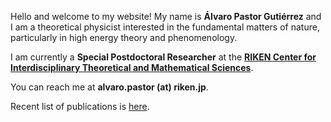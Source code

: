 
Hello and welcome to my website! My name is **Álvaro Pastor Gutiérrez** and I am a theoretical physicist interested in the fundamental matters of nature, particularly in high energy theory and phenomenology. 

I am currently a **Special Postdoctoral Researcher** at the <a href="https://ithems.riken.jp/en" target="_blank" rel="noopener">**RIKEN Center for Interdisciplinary Theoretical and Mathematical Sciences**</a>.

You can reach me at **alvaro.pastor (at) riken.jp**.

Recent list of publications is <a href="https://inspirehep.net/authors/1818803" target="_blank" rel="noopener">here</a>.

